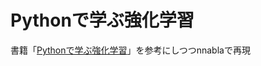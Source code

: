 # Pythonで学ぶ強化学習

書籍「[Pythonで学ぶ強化学習](https://www.amazon.co.jp/%E6%A9%9F%E6%A2%B0%E5%AD%A6%E7%BF%92%E3%82%B9%E3%82%BF%E3%83%BC%E3%83%88%E3%82%A2%E3%83%83%E3%83%97%E3%82%B7%E3%83%AA%E3%83%BC%E3%82%BA-Python%E3%81%A7%E5%AD%A6%E3%81%B6%E5%BC%B7%E5%8C%96%E5%AD%A6%E7%BF%92-%E6%94%B9%E8%A8%82%E7%AC%AC2%E7%89%88-%E5%85%A5%E9%96%80%E3%81%8B%E3%82%89%E5%AE%9F%E8%B7%B5%E3%81%BE%E3%81%A7-%E4%B9%85%E4%BF%9D/dp/4065172519/ref=sr_1_1?keywords=python%E3%81%A7%E5%AD%A6%E3%81%B6%E5%BC%B7%E5%8C%96%E5%AD%A6%E7%BF%92&qid=1676287990&sprefix=python%E3%81%A7%E5%AD%A6%E3%81%B6%2Caps%2C216&sr=8-1)」を参考にしつつnnablaで再現